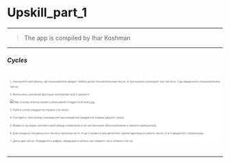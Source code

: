 # Upskill_part_1
-------------------
> The app is compiled by Ihar Koshman

***

##### Cycles

<h2>
   <img src="screenshots/cycles.PNG" width="600">
</h2>

***

